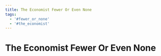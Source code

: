 ```yaml
---
title: The Economist Fewer Or Even None
tags:
  - '#fewer_or_none'
  - '#the_economist'
---
```

# The Economist Fewer Or Even None
